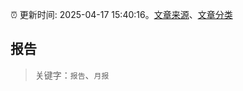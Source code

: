 :alarm_clock: 更新时间: 2025-04-17 15:40:16。[文章来源](/README.md)、[文章分类](/TAGS.md)

## 报告


> 关键字：`报告`、`月报`



